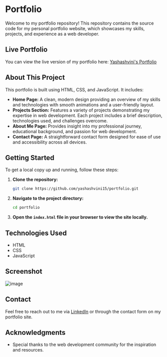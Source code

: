 # Portfolio

Welcome to my portfolio repository! This repository contains the source code for my personal portfolio website, which showcases my skills, projects, and experience as a web developer.

## Live Portfolio

You can view the live version of my portfolio here: [Yashashvini's Portfolio](https://yashashvini.me/)

## About This Project

This portfolio is built using HTML, CSS, and JavaScript. It includes:

- **Home Page:** A clean, modern design providing an overview of my skills and technologies with smooth animations and a user-friendly layout.
- **Projects Section:** Features a variety of projects demonstrating my expertise in web development. Each project includes a brief description, technologies used, and challenges overcome.
- **About Me Page:** Provides insight into my professional journey, educational background, and passion for web development.
- **Contact Page:** A straightforward contact form designed for ease of use and accessibility across all devices.

## Getting Started

To get a local copy up and running, follow these steps:

1. **Clone the repository:**

    ```bash
    git clone https://github.com/yashashvini15/portfolio.git
    ```

2. **Navigate to the project directory:**

    ```bash
    cd portfolio
    ```

3. **Open the `index.html` file in your browser to view the site locally.**

## Technologies Used

- HTML
- CSS
- JavaScript

## Screenshot
![image](https://github.com/user-attachments/assets/23e856db-1c82-4ff3-b217-1dcce2812183)


## Contact

Feel free to reach out to me via [LinkedIn](https://www.linkedin.com/in/yashashvini-soni/) or through the contact form on my portfolio site.

## Acknowledgments

- Special thanks to the web development community for the inspiration and resources.

